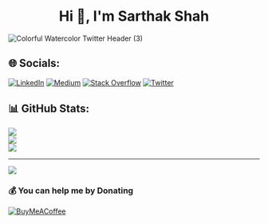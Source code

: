<h1 align="center">Hi 👋, I'm Sarthak Shah</h1>

![Colorful Watercolor Twitter Header (3)](https://github.com/Not-Sarthak/Not-Sarthak/assets/92942966/ce7b428a-8edd-43fd-b654-aa78bfb91150)
## 🌐 Socials:
[![LinkedIn](https://img.shields.io/badge/LinkedIn-%230077B5.svg?logo=linkedin&logoColor=white)](https://linkedin.com/in/sarthak-shah-49267b224) [![Medium](https://img.shields.io/badge/Medium-12100E?logo=medium&logoColor=white)](https://medium.com/@notsarthakshah) [![Stack Overflow](https://img.shields.io/badge/-Stackoverflow-FE7A16?logo=stack-overflow&logoColor=white)](https://stackoverflow.com/users/17320619) [![Twitter](https://img.shields.io/badge/Twitter-%231DA1F2.svg?logo=Twitter&logoColor=white)](https://twitter.com/0xSarthak13) 
<br>
## 📊 GitHub Stats:
![](https://github-readme-stats.vercel.app/api?username=Not-Sarthak&theme=dark&hide_border=false&include_all_commits=true&count_private=false)<br/>
![](https://github-readme-streak-stats.herokuapp.com/?user=Not-Sarthak&theme=dark&hide_border=false)<br/>
![](https://github-readme-stats.vercel.app/api/top-langs/?username=Not-Sarthak&theme=dark&hide_border=false&include_all_commits=true&count_private=false&layout=compact)

---
[![](https://visitcount.itsvg.in/api?id=Not-Sarthak&icon=2&color=0)](https://visitcount.itsvg.in)

  ### 💰 You can help me by Donating
  [![BuyMeACoffee](https://img.shields.io/badge/Buy%20Me%20a%20Coffee-ffdd00?style=for-the-badge&logo=buy-me-a-coffee&logoColor=black)](https://buymeacoffee.com/sarthak13) 
